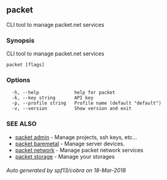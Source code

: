 ## packet

CLI tool to manage packet.net services

### Synopsis

CLI tool to manage packet.net services

```
packet [flags]
```

### Options

```
  -h, --help             help for packet
  -k, --key string       API key
  -p, --profile string   Profile name (default "default")
  -v, --version          Show version and exit
```

### SEE ALSO

* [packet admin](packet_admin.md)	 - Manage projects, ssh keys, etc...
* [packet baremetal](packet_baremetal.md)	 - Manage server devices.
* [packet network](packet_network.md)	 - Manage packet network services
* [packet storage](packet_storage.md)	 - Manage your storages

###### Auto generated by spf13/cobra on 18-Mar-2018
